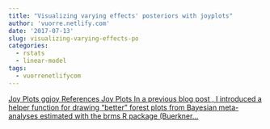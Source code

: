 ```yaml
---
title: "Visualizing varying effects' posteriors with joyplots"
author: 'vuorre.netlify.com'
date: '2017-07-13'
slug: visualizing-varying-effects-po
categories:
  - rstats
  - linear-model
tags:
  - vuorrenetlifycom
---
```


[Joy Plots ggjoy References Joy Plots In a previous blog post , I introduced a helper function for drawing “better” forest plots from Bayesian meta-analyses estimated with the brms R package (Buerkner...<click to read more>](https://vuorre.netlify.com/post/2017/visualizing-varying-effects-posteriors-with-joyplots/)

